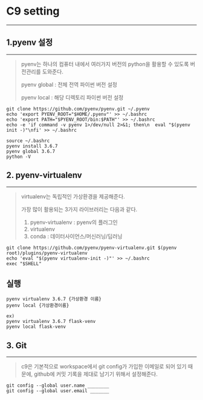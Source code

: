 # C9 setting

---

## 1.pyenv 설정

---

> pyenv는 하나의 컴퓨터 내에서 여러가지 버전의 python을 활용할 수 있도록 버전관리를 도와준다.
>
> pyenv global : 전체 전역 파이썬 버전 설정
>
> pyenv local : 해당 디렉토리 파이썬 버전 설정

```
git clone https://github.com/pyenv/pyenv.git ~/.pyenv
echo 'export PYENV_ROOT="$HOME/.pyenv"' >> ~/.bashrc
echo 'export PATH="$PYENV_ROOT/bin:$PATH"' >> ~/.bashrc
echo -e 'if command -v pyenv 1>/dev/null 2>&1; then\n  eval "$(pyenv init -)"\nfi' >> ~/.bashrc

source ~/.bashrc
pyenv install 3.6.7
pyenv global 3.6.7
python -V
```





## 2. pyenv-virtualenv

---

> virtualenv는 독립적인 가상환경을 제공해준다.
>
> 가장 많이 활용되는 3가지 라이브러리는 다음과 같다.
>
> 1. pyenv-virtualenv : pyenv의 플러그인
> 2. virtualenv
> 3. conda : 데이터사이언스/머신러닝/딥러닝

```
git clone https://github.com/pyenv/pyenv-virtualenv.git $(pyenv root)/plugins/pyenv-virtualenv
echo 'eval "$(pyenv virtualenv-init -)"' >> ~/.bashrc
exec "$SHELL"
```

## 

## 실행

```
pyenv virtualenv 3.6.7 {가상환경 이름}
pyenv local {가상환경이름}
```

```
ex)
pyenv virtualenv 3.6.7 flask-venv
pyenv local flask-venv
```



## 3. Git

---

> c9은 기본적으로 workspace에서 git config가 가입한 이메일로 되어 있기 때문에, github에 커밋 기록을 제대로 남기기 위해서 설정해준다.

```
git config --global user.name ________
git config --global user.email _______
```

